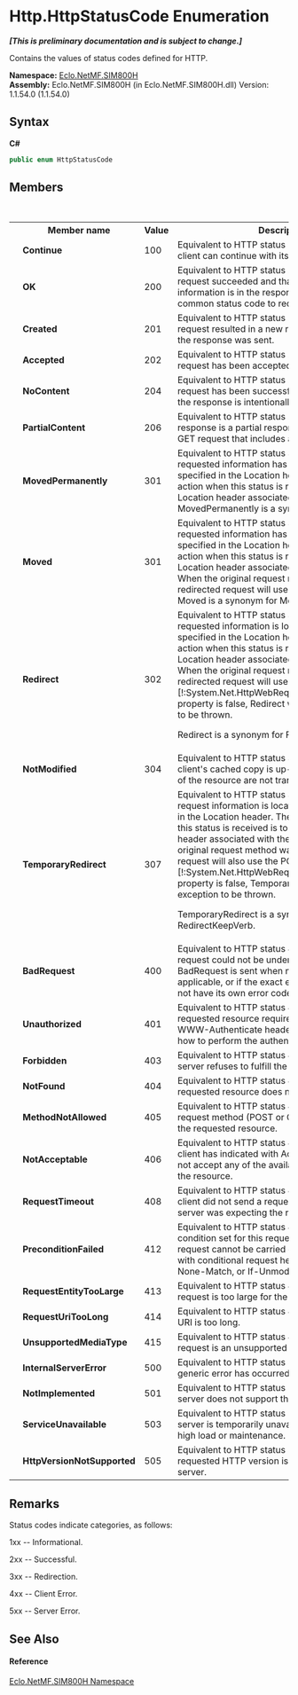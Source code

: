 # Http.HttpStatusCode Enumeration
 _**\[This is preliminary documentation and is subject to change.\]**_

Contains the values of status codes defined for HTTP.

**Namespace:**&nbsp;<a href="N_Eclo_NetMF_SIM800H">Eclo.NetMF.SIM800H</a><br />**Assembly:**&nbsp;Eclo.NetMF.SIM800H (in Eclo.NetMF.SIM800H.dll) Version: 1.1.54.0 (1.1.54.0)

## Syntax

**C#**<br />
``` C#
public enum HttpStatusCode
```


## Members
&nbsp;<table><tr><th></th><th>Member name</th><th>Value</th><th>Description</th></tr><tr><td /><td target="F:Eclo.NetMF.SIM800H.Http.HttpStatusCode.Continue">**Continue**</td><td>100</td><td>Equivalent to HTTP status 100. Indicates that the client can continue with its request.</td></tr><tr><td /><td target="F:Eclo.NetMF.SIM800H.Http.HttpStatusCode.OK">**OK**</td><td>200</td><td>Equivalent to HTTP status 200. Indicates that the request succeeded and that the requested information is in the response. This is the most common status code to receive.</td></tr><tr><td /><td target="F:Eclo.NetMF.SIM800H.Http.HttpStatusCode.Created">**Created**</td><td>201</td><td>Equivalent to HTTP status 201. Indicates that the request resulted in a new resource created before the response was sent.</td></tr><tr><td /><td target="F:Eclo.NetMF.SIM800H.Http.HttpStatusCode.Accepted">**Accepted**</td><td>202</td><td>Equivalent to HTTP status 202. Indicates that the request has been accepted for further processing.</td></tr><tr><td /><td target="F:Eclo.NetMF.SIM800H.Http.HttpStatusCode.NoContent">**NoContent**</td><td>204</td><td>Equivalent to HTTP status 204. Indicates that the request has been successfully processed and that the response is intentionally blank.</td></tr><tr><td /><td target="F:Eclo.NetMF.SIM800H.Http.HttpStatusCode.PartialContent">**PartialContent**</td><td>206</td><td>Equivalent to HTTP status 206. Indicates that the response is a partial response as requested by a GET request that includes a byte range.</td></tr><tr><td /><td target="F:Eclo.NetMF.SIM800H.Http.HttpStatusCode.MovedPermanently">**MovedPermanently**</td><td>301</td><td>Equivalent to HTTP status 301. Indicates that the requested information has been moved to the URI specified in the Location header. The default action when this status is received is to follow the Location header associated with the response. 
MovedPermanently is a synonym for Moved.</td></tr><tr><td /><td target="F:Eclo.NetMF.SIM800H.Http.HttpStatusCode.Moved">**Moved**</td><td>301</td><td>Equivalent to HTTP status 301. Indicates that the requested information has been moved to the URI specified in the Location header. The default action when this status is received is to follow the Location header associated with the response. When the original request method was POST, the redirected request will use the GET method. 
Moved is a synonym for MovedPermanently.</td></tr><tr><td /><td target="F:Eclo.NetMF.SIM800H.Http.HttpStatusCode.Redirect">**Redirect**</td><td>302</td><td>Equivalent to HTTP status 302. Indicates that the requested information is located at the URI specified in the Location header. The default action when this status is received is to follow the Location header associated with the response. When the original request method was POST, the redirected request will use the GET method. 
If the [!:System.Net.HttpWebRequest.AllowAutoRedirect] property is false, Redirect will cause an exception to be thrown.

Redirect is a synonym for Found.</td></tr><tr><td /><td target="F:Eclo.NetMF.SIM800H.Http.HttpStatusCode.NotModified">**NotModified**</td><td>304</td><td>Equivalent to HTTP status 304. Indicates that the client's cached copy is up-to-date. The contents of the resource are not transferred.</td></tr><tr><td /><td target="F:Eclo.NetMF.SIM800H.Http.HttpStatusCode.TemporaryRedirect">**TemporaryRedirect**</td><td>307</td><td>Equivalent to HTTP status 307. Indicates that the request information is located at the URI specified in the Location header. The default action when this status is received is to follow the Location header associated with the response. When the original request method was POST, the redirected request will also use the POST method. 
If the [!:System.Net.HttpWebRequest.AllowAutoRedirect] property is false, TemporaryRedirect will cause an exception to be thrown.

TemporaryRedirect is a synonym for RedirectKeepVerb.</td></tr><tr><td /><td target="F:Eclo.NetMF.SIM800H.Http.HttpStatusCode.BadRequest">**BadRequest**</td><td>400</td><td>Equivalent to HTTP status 400. Indicates that the request could not be understood by the server. BadRequest is sent when no other error is applicable, or if the exact error is unknown or does not have its own error code.</td></tr><tr><td /><td target="F:Eclo.NetMF.SIM800H.Http.HttpStatusCode.Unauthorized">**Unauthorized**</td><td>401</td><td>Equivalent to HTTP status 401. Indicates that the requested resource requires authentication. The WWW-Authenticate header contains the details of how to perform the authentication.</td></tr><tr><td /><td target="F:Eclo.NetMF.SIM800H.Http.HttpStatusCode.Forbidden">**Forbidden**</td><td>403</td><td>Equivalent to HTTP status 403. Indicates that the server refuses to fulfill the request.</td></tr><tr><td /><td target="F:Eclo.NetMF.SIM800H.Http.HttpStatusCode.NotFound">**NotFound**</td><td>404</td><td>Equivalent to HTTP status 404. Indicates that the requested resource does not exist on the server.</td></tr><tr><td /><td target="F:Eclo.NetMF.SIM800H.Http.HttpStatusCode.MethodNotAllowed">**MethodNotAllowed**</td><td>405</td><td>Equivalent to HTTP status 405. Indicates that the request method (POST or GET) is not allowed on the requested resource.</td></tr><tr><td /><td target="F:Eclo.NetMF.SIM800H.Http.HttpStatusCode.NotAcceptable">**NotAcceptable**</td><td>406</td><td>Equivalent to HTTP status 406. Indicates that the client has indicated with Accept headers that it will not accept any of the available representations of the resource.</td></tr><tr><td /><td target="F:Eclo.NetMF.SIM800H.Http.HttpStatusCode.RequestTimeout">**RequestTimeout**</td><td>408</td><td>Equivalent to HTTP status 408. Indicates that the client did not send a request within the time the server was expecting the request.</td></tr><tr><td /><td target="F:Eclo.NetMF.SIM800H.Http.HttpStatusCode.PreconditionFailed">**PreconditionFailed**</td><td>412</td><td>Equivalent to HTTP status 412. Indicates that a condition set for this request failed, and the request cannot be carried out. Conditions are set with conditional request headers like If-Match, If-None-Match, or If-Unmodified-Since.</td></tr><tr><td /><td target="F:Eclo.NetMF.SIM800H.Http.HttpStatusCode.RequestEntityTooLarge">**RequestEntityTooLarge**</td><td>413</td><td>Equivalent to HTTP status 413. Indicates that the request is too large for the server to process.</td></tr><tr><td /><td target="F:Eclo.NetMF.SIM800H.Http.HttpStatusCode.RequestUriTooLong">**RequestUriTooLong**</td><td>414</td><td>Equivalent to HTTP status 414. Indicates that the URI is too long.</td></tr><tr><td /><td target="F:Eclo.NetMF.SIM800H.Http.HttpStatusCode.UnsupportedMediaType">**UnsupportedMediaType**</td><td>415</td><td>Equivalent to HTTP status 415. Indicates that the request is an unsupported type.</td></tr><tr><td /><td target="F:Eclo.NetMF.SIM800H.Http.HttpStatusCode.InternalServerError">**InternalServerError**</td><td>500</td><td>Equivalent to HTTP status 500. Indicates that a generic error has occurred on the server.</td></tr><tr><td /><td target="F:Eclo.NetMF.SIM800H.Http.HttpStatusCode.NotImplemented">**NotImplemented**</td><td>501</td><td>Equivalent to HTTP status 501. Indicates that the server does not support the requested function.</td></tr><tr><td /><td target="F:Eclo.NetMF.SIM800H.Http.HttpStatusCode.ServiceUnavailable">**ServiceUnavailable**</td><td>503</td><td>Equivalent to HTTP status 503. Indicates that the server is temporarily unavailable, usually due to high load or maintenance.</td></tr><tr><td /><td target="F:Eclo.NetMF.SIM800H.Http.HttpStatusCode.HttpVersionNotSupported">**HttpVersionNotSupported**</td><td>505</td><td>Equivalent to HTTP status 505. Indicates that the requested HTTP version is not supported by the server.</td></tr></table>

## Remarks
<p>Status codes indicate categories, as follows:</p><p>1xx -- Informational.</p><p>2xx -- Successful.</p><p>3xx -- Redirection.</p><p>4xx -- Client Error.</p><p>5xx -- Server Error.</p>

## See Also


#### Reference
<a href="N_Eclo_NetMF_SIM800H">Eclo.NetMF.SIM800H Namespace</a><br />